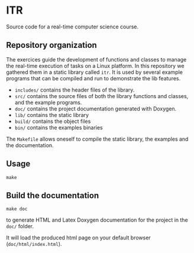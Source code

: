 # ITR

Source code for a real-time computer science course.

## Repository organization

The exercices guide the development of functions and classes to manage the real-time execution of tasks on a Linux platform.
In this repository we gathered them in a static library called `itr`.
It is used by several example programs that can be compiled and run to demonstrate the lib features.

- `includes/` contains the header files of the library.
- `src/` contains the source files of both the library functions and classes, and the example programs.
- `doc/` contains the project documentation generated with Doxygen.
- `lib/` contains the static library
- `build/` contains the object files
- `bin/` contains the examples binaries

The `Makefile` allows oneself to compile the static library, the examples and the documentation.

## Usage

```shell
make
```

## Build the documentation

```shell
make doc
```

to generate HTML and Latex Doxygen documentation for the project in the `doc/` folder.

It will load the produced html page on your default browser (`doc/html/index.html`).
